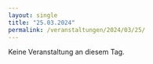 ```yaml
---
layout: single
title: "25.03.2024"
permalink: /veranstaltungen/2024/03/25/
---
```


Keine Veranstaltung an diesem Tag.
